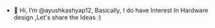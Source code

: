 
- 👋 Hi, I’m @ayushkashyap12, Basically, I do have Interest In  Hardware design ,Let's share the  Ideas :)

<!---
ayushkashyap12/ayushkashyap12 is a ✨ special ✨ repository because its `README.md` (this file) appears on your GitHub profile.
You can click the Preview link to take a look at your changes.
--->
